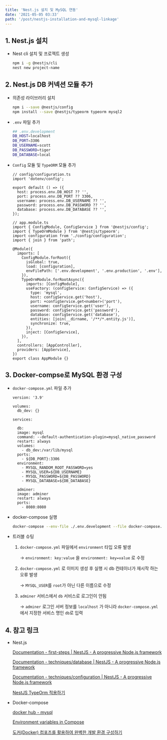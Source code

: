 ```yaml
---
title: 'Nest.js 설치 및 MySQL 연동'
date: '2021-05-05 03:33'
path: '/post/nestjs-installation-and-mysql-linkage'
---
```


## 1. Nest.js 설치

- Nest cli 설치 및 프로젝트 생성

  ```bash
  npm i -g @nestjs/cli
  nest new project-name
  ```

## 2. Nest.js DB 커넥션 모듈 추가

- 의존성 라이브러리 설치

  ```bash
  npm i --save @nestjs/config
  npm install --save @nestjs/typeorm typeorm mysql2
  ```

- `.env` 파일 추가

  ```bash
  ## .env.development
  DB_HOST=localhost
  DB_PORT=3306
  DB_USERNAME=scott
  DB_PASSWORD=tiger
  DB_DATABASE=local
  ```

- `Config` 모듈 및 `TypeORM` 모듈 추가

  ```tsx
  // config/configuration.ts
  import 'dotenv/config';

  export default () => ({
    host: process.env.DB_HOST ?? '',
    port: process.env.DB_PORT ?? 3306,
    username: process.env.DB_USERNAME ?? '',
    password: process.env.DB_PASSWORD ?? '',
    database: process.env.DB_DATABASE ?? '',
  });

  // app.module.ts
  import { ConfigModule, ConfigService } from '@nestjs/config';
  import { TypeOrmModule } from '@nestjs/typeorm';
  import configuration from './config/configuration';
  import { join } from 'path';

  @Module({
    imports: [
      ConfigModule.forRoot({
        isGlobal: true,
        load: [configuration],
        envFilePath: ['.env.development', '.env.production', '.env'],
      }),
      TypeOrmModule.forRootAsync({
        imports: [ConfigModule],
        useFactory: (configService: ConfigService) => ({
          type: 'mysql',
          host: configService.get('host'),
          port: +configService.get<number>('port'),
          username: configService.get('user'),
          password: configService.get('password'),
          database: configService.get('database'),
          entities: [join(__dirname, '/**/*.entity.js')],
          synchronize: true,
        }),
        inject: [ConfigService],
      }),
    ],
    controllers: [AppController],
    providers: [AppService],
  })
  export class AppModule {}
  ```

## 3. Docker-compse로 MySQL 환경 구성

- `docker-compose.yml` 파일 추가

  ```docker
  version: '3.9'

  volumes:
    db_dev: {}

  services:

    db:
    image: mysql
    command: --default-authentication-plugin=mysql_native_password
    restart: always
    volumes:
      - db_dev:/var/lib/mysql
    ports:
      - ${DB_PORT}:3306
    environment:
      - MYSQL_RANDOM_ROOT_PASSWORD=yes
      - MYSQL_USER=${DB_USERNAME}
      - MYSQL_PASSWORD=${DB_PASSWORD}
      - MYSQL_DATABASE=${DB_DATABASE}

    adminer:
    image: adminer
    restart: always
    ports:
      - 8080:8080

  ```

- docker-compose 실행

  ```bash
  docker-compose --env-file ./.env.development --file docker-compose.dev.yml up -d
  ```

- 트러블 슈팅

  1. `docker-compose.yml` 파일에서 `environment` 타입 오류 발생

     → `environment: key:value` 을 `environment: key=value` 로 수정

  2. `docker-compose.yml` 로 이미지 생성 후 실행 시 db 컨테이너가 재시작 하는 오류 발생

     → `MYSQL_USER`를 `root`가 아닌 다른 이름으로 수정

  3. `adminer` 서비스에서 `db` 서비스로 로그인이 안됨

     → `adminer` 로그인 서버 정보를 `localhost` 가 아니라 `docker-compose.yml` 에서 지정한 서비스 명인 `db`로 입력

## 4. 참고 링크

- Nest.js

  [Documentation - first-steps | NestJS - A progressive Node.js framework](https://docs.nestjs.com/first-steps)

  [Documentation - techniques/database | NestJS - A progressive Node.js framework](https://docs.nestjs.com/techniques/database)

  [Documentation - techniques/configuration | NestJS - A progressive Node.js framework](https://docs.nestjs.com/techniques/configuration)

  [NestJS TypeOrm 적용하기](https://velog.io/@1571min/NestJS-TypeOrm-%EC%A0%81%EC%9A%A9%ED%95%98%EA%B8%B0)

- Docker-compose

  [docker hub - mysql](https://hub.docker.com/_/mysql)

  [Environment variables in Compose](https://docs.docker.com/compose/environment-variables/)

  [도커(Docker) 컴포즈를 활용하여 완벽한 개발 환경 구성하기](https://www.44bits.io/ko/post/almost-perfect-development-environment-with-docker-and-docker-compose)
